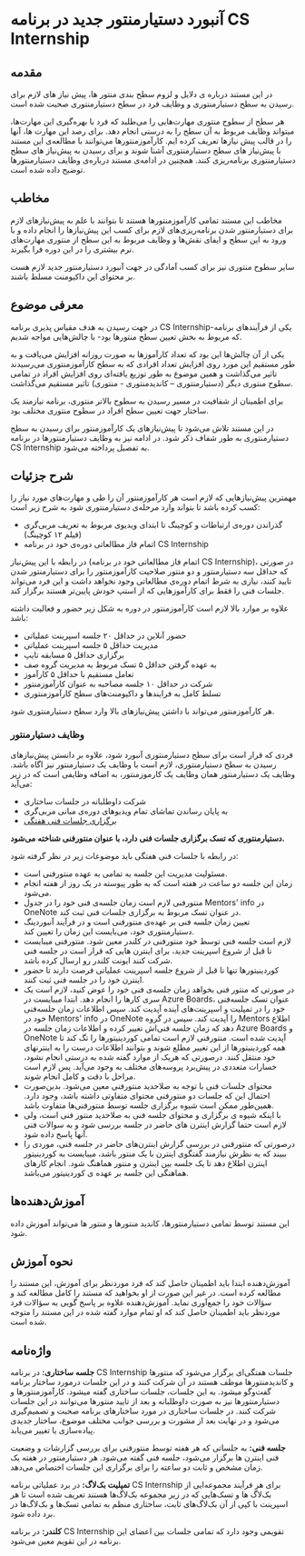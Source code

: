 # آنبورد دستیارمنتور جدید در برنامه CS Internship

## مقدمه

در این مستند درباره ی دلایل و لزوم سطح بندی منتور ها، پیش نیاز های لازم برای رسیدن به سطح دستیارمنتوری و وظایف فرد در سطح دستیارمنتوری صحبت شده است.

هر سطح از سطوح منتوری مهارت‌هایی را می‌طلبد که فرد با بهره‌گیری این مهارت‌ها، میتواند وظایف مربوط به آن سطح را به درستی انجام دهد. برای رصد این مهارت ها، آنها را در قالب پیش نیازها تعریف کرده ایم. کارآموزمنتورها می‌توانند با مطالعه‌ی این مستند با پیش‌نیاز های سطح دستیارمنتوری آشنا شوند و برای رسیدن به پیش‌نیاز های سطح دستیارمنتوری برنامه‌ریزی کنند. همچنین در ادامه‌ی مستند درباره‌ی وظایف دستیارمنتورها توضیح داده شده است.

## مخاطب

مخاطب این مستند تمامی کارآموزمنتورها هستند تا بتوانند با علم به پیش‌نیاز‌های لازم برای دستیار‌منتور شدن برنامه‌ریزی‌های لازم برای کسب این پیش‌نیاز‌ها را انجام داده و با ورود به این سطح و ایفای نقش‌ها و وظایف مربوط به این سطح از منتوری مهارت‌های نرم بیشتری را در این دوره فرا بگیرند.

سایر سطوح منتوری نیز برای کسب آمادگی در جهت آنبورد دستیارمنتور جدید لازم هست بر محتوای این داکیومنت مسلط باشند.

## معرفی موضوع

در جهت رسیدن به هدف مقیاس پذیری برنامه CS Internship-یکی از فرآیند‌های برنامه که مربوط به بخش تعیین سطح منتورها بود- با چالش‌هایی مواجه شدیم.

یکی از آن چالش‌ها این بود که تعداد کارآموزها به صورت روزانه افزایش می‌یافت و به طور مستقیم این مورد روی افزایش تعداد افرادی که به سطح کارآموز‌منتوری می‌رسیدند تاثیر می‌گذاشت و همین موضوع به طور توزیع یافته‌ای روی افزایش افراد در تمامی سطوح منتوری دیگر (دستیار‌منتوری – کاندیدمنتوری - منتوری) تاثیر مستقیم می‌گذاشت.

برای اطمینان از شفافیت در مسیر رسیدن به سطوح بالاتر منتوری، برنامه نیازمند یک ساختار جهت تعیین سطح افراد در سطوح منتوری مختلف بود.

در این مستند تلاش می‌شود تا پیش‌نیازهای یک کارآموز‌منتور برای رسیدن به سطح دستیار‌منتوری به طور شفاف ذکر شود. در ادامه نیز به وظایف دستیارمنتورها در برنامه CS Internship به تفصیل پرداخته می‌شود.

## شرح جزئیات

مهمترین پیش‌نیازهایی که لازم است هر کارآموز‌منتور آن را طی و مهارت‌‌های مورد نیاز را کسب کرده باشد تا بتواند وارد مرحله‌ی دستیارمنتوری شود به شرح زیر است:

- گذراندن دوره‌ی ارتباطات و کوچینگ تا ابتدای ویدیوی مربوط به تعریف مربی‌گری (فیلم ۱۲ کوچینگ)
- اتمام فاز مطالعاتی دوره‌ی خود در برنامه CS Internship

در رابطه با این پیش‌نیاز (اتمام فاز مطالعاتی خود در برنامه CS Internship)، در صورتی که حداقل سه دستیار‌منتور و دو منتور صلاحیت کارآموز‌منتور را برای دستیار‌منتور شدن تایید کنند، نیازی به شرط اتمام دوره‌ی مطالعاتی وجود نخواهد داشت و این فرد می‌تواند جلسات فنی را فقط برای کارآموزهایی که از استپ خودش پایین‌تر هستند برگزار کند.

علاوه بر موارد بالا لازم است کارآموز‌منتور در دوره به شکل زیر حضور و فعالیت داشته باشد:

- حضور آنلاین در حداقل ۲۰ جلسه اسپرینت عملیاتی
- مدیریت حداقل ۵ جلسه اسپرینت عملیاتی
- برگزاری حداقل ۵ مسابقه تایپ
- به عهده گرفتن حداقل ۵ تسک مربوط به مدیریت گروه صف
- تعامل مستقیم با حداقل ۵ کارآموز
- شرکت در حداقل ۱۰ جلسه مصاحبه به عنوان کارآموزمنتور
- تسلط کامل به فرایندها و داکیومنت‌های سطح کارآموزمنتوری

هر کارآموزمنتور می‌تواند با داشتن پیش‌نیاز‌های بالا وارد سطح دستیارمنتوری شود.

### وظایف دستیارمنتور

فردی که قرار است برای سطح دستیارمنتوری آنبورد شود، علاوه بر دانستن پیش‌نیاز‌های رسیدن به سطح دستیارمنتوری، لازم است با وظایف یک دستیارمنتور نیز اگاه باشد. وظایف یک دستیار‌منتور همان وظایف یک کارموزمنتور، به اضافه وظایفی است که در زیر می‌آید:

- شرکت داوطلبانه در جلسات ساختاری
- به پایان رساندن تماشای تمام ویدیوهای دوره‌ی مبانی مربی‌گری
- [برگزاری جلسات فنی هفتگی](https://mehransystems.sharepoint.com/:w:/r/sites/CSInternship/_layouts/15/Doc.aspx?sourcedoc=%7B638BD9D3-FDF2-4F7B-B94C-7DA6D8855A78%7D&file=CSI%20-%20Process%20-%20Attending%20assistant%20mentor%20sessions%20-%20Farsi.docx&action=default&mobileredirect=true)

**دستیارمنتوری که تسک برگزاری جلسات فنی دارد، با عنوان منتورفنی شناخته می‌شود.**

در رابطه با جلسات فنی هفتگی باید موضوعات زیر در نظر گرفته شود:

- مسئولیت مدیریت این جلسه به تمامی به عهده منتورفنی است.
- زمان این جلسه دو ساعت در هفته است که به طور پیوسته در یک روز از هفته انجام می‌شود.
- منتورفنی لازم است زمان جلسه‌ی فنی خود را در جدول Mentors' info در OneNote در عنوان تسک مربوط به برگزاری جلسات فنی ثبت کند.
- تعیین زمان جلسه فنی بر عهده‌ی منتورفنی است و در فرآیند آنبوردینگ دستیارمنتوری خود، می‌بایست این زمان را تعیین کند.
- لازم است جلسه فنی توسط خود منتورفنی در کلندر معین شود. منتورفنی میبایست تا قبل از شروع اسپرینت جدید، برای اینترن هایی که قرار است در جلسه فنی شرکت کنند ایونت کلندر رو ارسال کرده باشد.
- کوردینیتورها تنها تا قبل از شروع جلسه اسپرینت عملیاتی فرصت دارند تا حضور اینترن خود را در جلسه فنی ثبت کنند.
- در صورتی که منتور فنی بخواهد زمان جلسه‌ی فنی خود را عوض کنید، لازم است یک سری کارها را انجام دهد. ابتدا میبایست در Azure Boards، عنوان تسک جلسه‌فنی خود را در تمپلیت و اسپرینت‌های آینده آپدیت کند. سپس اطلاعات زمان جلسه‌فنی خود در Mentors' info در OneNote را آپدیت کند. سپس در گروه Mentors اطلاع دهد که زمان جلسه فنی‌اش تغییر کرده و اطلاعات زمان جلسه در Azure Boards و OneNote آپدیت شده است. منتور‌فنی لازم است تمامی کوردینیتورها را تگ کند تا همه کوردینیتورها از این تغییر مطلع شوند و بتوانند اطلاعات درست را به اینترنهای خود منتقل کنند. درصورتی که هریک از موارد گفته شده به درستی انجام نشود، خسارات متعددی در پیش‌برد پروسه‌های مختلف به وجود می‌آید. پس لازم است مراحل با دقت و کامل انجام شوند.
- محتوای جلسات فنی با توجه به صلاحدید منتورفنی معین می‌شود. بدین‌صورت احتمال این که جلسات دو منتورفنی محتوای متفاوتی داشته باشد، وجود دارد. همین‌طور ممکن است شیوه برگزاری جلسه توسط منتورفنی‌ها متفاوت باشد.
- با اینکه شیوه ی برگزاری و محتوای جلسه فنی به صلاحدید منتور فنی است، ولی لازم است حتما گزارش اینترن های حاضر در جلسه بررسی شود و به سوالات فنی آنها پاسخ داده شود.
- درصورتی که منتورفنی در بررسی گزارش اینترن‌های حاضر در جلسه فنی، موردی را ببیند که به نظرش نیازمند گفتگوی اینترن با یک منتور باشد، میبایست به کوردینیتور اینترن اطلاع دهد تا یک جلسه بین اینترن و منتور هماهنگ شود. انجام کارهای هماهنگی این جلسه بر عهده ی کوردینیتور می‌باشد.

## آموزش‌دهنده‌ها

این مستند توسط تمامی دستیار‌منتور‌ها، کاندید منتورها و منتور ها می‌تواند آموزش داده شود.

## نحوه آموزش

آموزش‌دهنده ابتدا باید اطمینان حاصل کند که فرد موردنظر برای آموزش، این مستند را مطالعه کرده است. در غیر این صورت از او بخواهید که مستند را کامل مطالعه کند و سؤالات خود را جمع‌آوری نماید. آموزش‌دهنده علاوه بر پاسخ گویی به سؤالات فرد موردنظر باید اطمینان حاصل کند که او تمام موارد گفته ‌شده در این مستند را متوجه شده است.

## واژه‌نامه

**جلسه ساختاری:** در برنامه CS Internship جلسات هفتگی‌ای برگزار می‌شود که منتور‌ها و کاندیدمنتورها موظف هستند در آن شرکت کنند و در این جلسات درمورد ساختار برنامه گفت‌وگو میشود. به این جلسات، جلسات ساختاری گفته میشود. کارآموزمنتورها و دستیارمنتور‌ها نیز به صورت داوطلبانه و بعد از تایید منتورها می‌توانند در این جلسات شرکت کنند. در جلسات ساختاری در مورد ساختار‌های برنامه صحبت و تصمیم‌گیری می‌شود و در نهایت بعد از مشورت و بررسی جوانب مختلف موضوع، ساختار جدیدی پیاده‌سازی یا تغییر می‌یابد.

**جلسه فنی:** به جلساتی که هر هفته توسط منتورفنی برای بررسی گزارشات و وضعیت فنی اینترن ها برگزار می‌شود، جلسه فنی گفته می‌شود. هر دستیارمنتور در هفته یک زمان مشخص و ثابت دو ساعته را برای برگزاری این جلسات اختصاص می‌دهد.

**تمپلیت بک‌لاگ:** در برد عملیاتی برنامه CS Internship برای هر فرآیند مجموعه‌ایی از بک‌لاگ ها و تسک‌هایی که در زیر مجموعه بک‌لاگ‌ها هستند تعریف شده است تا هر اسپرینت با کپی از آن بک‌لاگ‌های ثابت، ساختاری منظم به تمامی تسک‌ها و بک‌لاگ‌ها در برد داده شود.

**کلندر:** در برنامه CS Internship تقویمی وجود دارد که تمامی جلسات بین اعضای این برنامه در این تقویم معین می‌شود.
